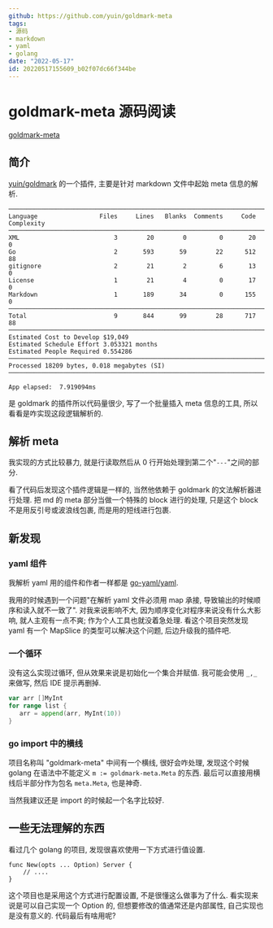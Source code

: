 ```yaml
---
github: https://github.com/yuin/goldmark-meta
tags:
- 源码
- markdown
- yaml
- golang
date: "2022-05-17"
id: 20220517155609_b02f07dc66f344be
---
```


# goldmark-meta 源码阅读

[goldmark-meta](https://github.com/yuin/goldmark-meta)

## 简介

[yuin/goldmark](https://github.com/yuin/goldmark) 的一个插件, 主要是针对 markdown 文件中起始 meta 信息的解析.

```
───────────────────────────────────────────────────────────────────────────────
Language                 Files     Lines   Blanks  Comments     Code Complexity
───────────────────────────────────────────────────────────────────────────────
XML                          3        20        0         0       20          0
Go                           2       593       59        22      512         88
gitignore                    2        21        2         6       13          0
License                      1        21        4         0       17          0
Markdown                     1       189       34         0      155          0
───────────────────────────────────────────────────────────────────────────────
Total                        9       844       99        28      717         88
───────────────────────────────────────────────────────────────────────────────
Estimated Cost to Develop $19,049
Estimated Schedule Effort 3.053321 months
Estimated People Required 0.554286
───────────────────────────────────────────────────────────────────────────────
Processed 18209 bytes, 0.018 megabytes (SI)
───────────────────────────────────────────────────────────────────────────────

App elapsed:  7.919094ms
```

是 goldmark 的插件所以代码量很少, 写了一个批量插入 meta 信息的工具, 所以看看是咋实现这段逻辑解析的.

## 解析 meta

我实现的方式比较暴力, 就是行读取然后从 0 行开始处理到第二个"`---`"之间的部分.

看了代码后发现这个插件逻辑是一样的, 当然他依赖于 goldmark 的文法解析器进行处理. 把 md 的 meta 部分当做一个特殊的 block 进行的处理, 只是这个 block 不是用反引号或波浪线包裹, 而是用的短线进行包裹.

## 新发现
### yaml 组件
我解析 yaml 用的组件和作者一样都是 [go-yaml/yaml](https://github.com/go-yaml/yaml). 

我用的时候遇到一个问题"在解析 yaml 文件必须用 map 承接, 导致输出的时候顺序和读入就不一致了". 对我来说影响不大, 因为顺序变化对程序来说没有什么大影响, 就人主观有一点不爽; 作为个人工具也就没着急处理. 看这个项目突然发现 yaml 有一个 MapSlice 的类型可以解决这个问题, 后边升级我的插件吧.

### 一个循环

没有这么实现过循环, 但从效果来说是初始化一个集合并赋值. 我可能会使用 `_,_` 来做写, 然后 IDE 提示再删掉.

```go
var arr []MyInt
for range list {  
   arr = append(arr, MyInt(10))  
}
```

### go import 中的横线

项目名称叫 "goldmark-meta" 中间有一个横线, 很好会咋处理, 发现这个时候 golang 在语法中不能定义 `m := goldmark-meta.Meta` 的东西. 最后可以直接用横线后半部分作为包名 `meta.Meta`, 也是神奇. 

当然我建议还是 import 的时候起一个名字比较好.

## 一些无法理解的东西

看过几个 golang 的项目, 发现很喜欢使用一下方式进行值设置.
```
func New(opts ... Option) Server {
    // ....
}
```

这个项目也是采用这个方式进行配置设置, 不是很懂这么做事为了什么. 看实现来说是可以自己实现一个 Option 的, 但想要修改的值通常还是内部属性, 自己实现也是没有意义的. 代码最后有啥用呢?
